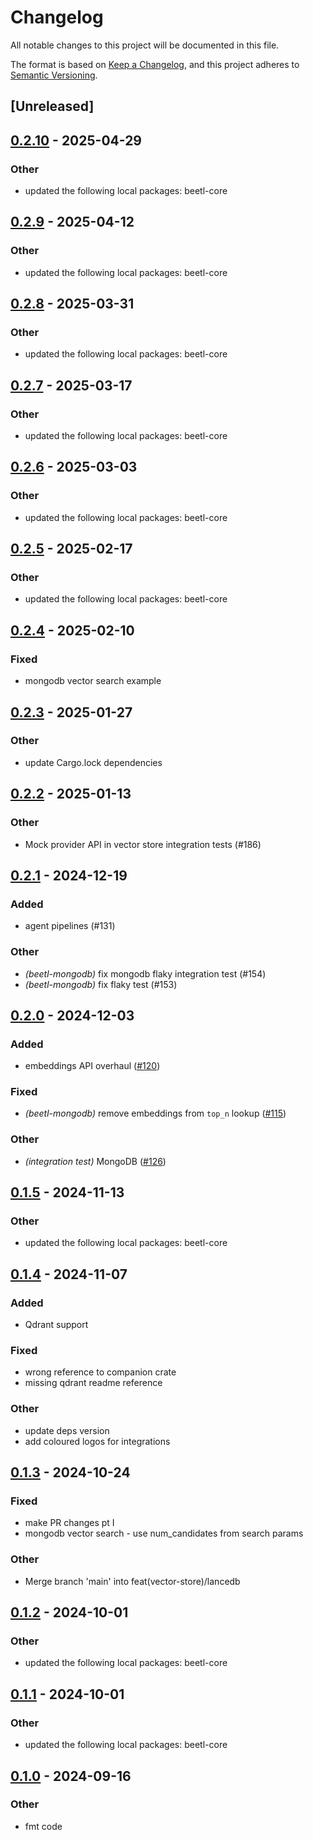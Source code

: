 # Changelog

All notable changes to this project will be documented in this file.

The format is based on [Keep a Changelog](https://keepachangelog.com/en/1.0.0/),
and this project adheres to [Semantic Versioning](https://semver.org/spec/v2.0.0.html).

## [Unreleased]

## [0.2.10](https://github.com/thelegendkaan/beetl/compare/beetl-mongodb-v0.2.9...beetl-mongodb-v0.2.10) - 2025-04-29

### Other

- updated the following local packages: beetl-core

## [0.2.9](https://github.com/thelegendkaan/beetl/compare/beetl-mongodb-v0.2.8...beetl-mongodb-v0.2.9) - 2025-04-12

### Other

- updated the following local packages: beetl-core

## [0.2.8](https://github.com/thelegendkaan/beetl/compare/beetl-mongodb-v0.2.7...beetl-mongodb-v0.2.8) - 2025-03-31

### Other

- updated the following local packages: beetl-core

## [0.2.7](https://github.com/thelegendkaan/beetl/compare/beetl-mongodb-v0.2.6...beetl-mongodb-v0.2.7) - 2025-03-17

### Other

- updated the following local packages: beetl-core

## [0.2.6](https://github.com/thelegendkaan/beetl/compare/beetl-mongodb-v0.2.5...beetl-mongodb-v0.2.6) - 2025-03-03

### Other

- updated the following local packages: beetl-core

## [0.2.5](https://github.com/thelegendkaan/beetl/compare/beetl-mongodb-v0.2.4...beetl-mongodb-v0.2.5) - 2025-02-17

### Other

- updated the following local packages: beetl-core

## [0.2.4](https://github.com/thelegendkaan/beetl/compare/beetl-mongodb-v0.2.3...beetl-mongodb-v0.2.4) - 2025-02-10

### Fixed

- mongodb vector search example

## [0.2.3](https://github.com/thelegendkaan/beetl/compare/beetl-mongodb-v0.2.2...beetl-mongodb-v0.2.3) - 2025-01-27

### Other

- update Cargo.lock dependencies

## [0.2.2](https://github.com/thelegendkaan/beetl/compare/beetl-mongodb-v0.2.1...beetl-mongodb-v0.2.2) - 2025-01-13

### Other

- Mock provider API in vector store integration tests (#186)

## [0.2.1](https://github.com/thelegendkaan/beetl/compare/beetl-mongodb-v0.2.0...beetl-mongodb-v0.2.1) - 2024-12-19

### Added

- agent pipelines (#131)

### Other

- *(beetl-mongodb)* fix mongodb flaky integration test (#154)
- *(beetl-mongodb)* fix flaky test (#153)

## [0.2.0](https://github.com/thelegendkaan/beetl/compare/beetl-mongodb-v0.1.5...beetl-mongodb-v0.2.0) - 2024-12-03

### Added

- embeddings API overhaul ([#120](https://github.com/thelegendkaan/beetl/pull/120))

### Fixed

- *(beetl-mongodb)* remove embeddings from `top_n` lookup ([#115](https://github.com/thelegendkaan/beetl/pull/115))

### Other

- *(integration test)* MongoDB ([#126](https://github.com/thelegendkaan/beetl/pull/126))

## [0.1.5](https://github.com/thelegendkaan/beetl/compare/beetl-mongodb-v0.1.4...beetl-mongodb-v0.1.5) - 2024-11-13

### Other

- updated the following local packages: beetl-core

## [0.1.4](https://github.com/thelegendkaan/beetl/compare/beetl-mongodb-v0.1.3...beetl-mongodb-v0.1.4) - 2024-11-07

### Added

- Qdrant support

### Fixed

- wrong reference to companion crate
- missing qdrant readme reference

### Other

- update deps version
- add coloured logos for integrations

## [0.1.3](https://github.com/thelegendkaan/beetl/compare/beetl-mongodb-v0.1.2...beetl-mongodb-v0.1.3) - 2024-10-24

### Fixed

- make PR changes pt I
- mongodb vector search - use num_candidates from search params

### Other

- Merge branch 'main' into feat(vector-store)/lancedb

## [0.1.2](https://github.com/thelegendkaan/beetl/compare/beetl-mongodb-v0.1.1...beetl-mongodb-v0.1.2) - 2024-10-01

### Other

- updated the following local packages: beetl-core

## [0.1.1](https://github.com/thelegendkaan/beetl/compare/beetl-mongodb-v0.1.0...beetl-mongodb-v0.1.1) - 2024-10-01

### Other

- updated the following local packages: beetl-core

## [0.1.0](https://github.com/thelegendkaan/beetl/compare/beetl-mongodb-v0.0.7...beetl-mongodb-v0.1.0) - 2024-09-16

### Other

- fmt code
